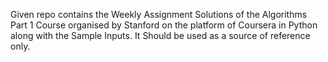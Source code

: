 
Given repo contains the Weekly Assignment Solutions of the Algorithms Part 1 Course organised by Stanford 
on the platform of Coursera in Python along with the Sample Inputs. It Should be 
used as a source of reference only.

